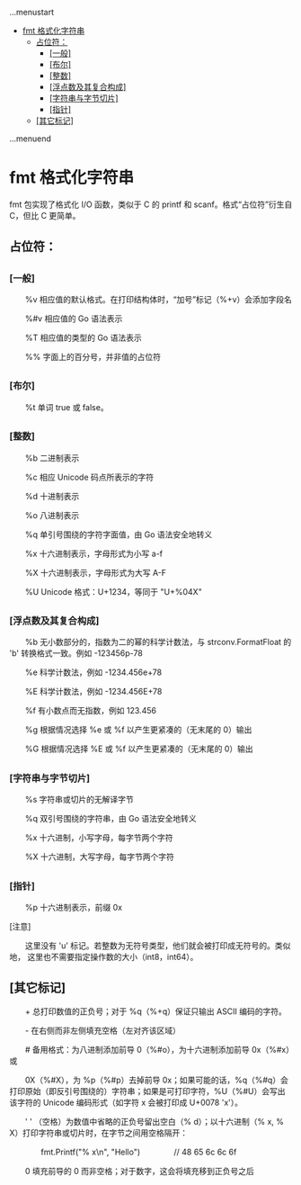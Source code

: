 ...menustart

 - [fmt 格式化字符串](#ccb2ec8103248126d4115d0d9203fe6f)
     - [占位符：](#728348c8559bc28c8a5dd20013145e1c)
         - [\[一般\]](#f0774dd27d27aef1c45f49da6de4336f)
         - [\[布尔\]](#d38955d5ced4563ab0bfc52180cba335)
         - [\[整数\]](#58d51d9964ce48653c8d2b0ce7c61ffc)
         - [\[浮点数及其复合构成\]](#ffe643551f677b25d43615f19790a701)
         - [\[字符串与字节切片\]](#dc4f2095726996a30dff6d8e2ceda7f6)
         - [\[指针\]](#8be2910837b633c65a7b3d39d666a821)
     - [\[其它标记\]](#86bdb9e5a2b954adf75f442b43c4cb37)

...menuend


<h2 id="ccb2ec8103248126d4115d0d9203fe6f"></h2>


# fmt 格式化字符串

fmt 包实现了格式化 I/O 函数，类似于 C 的 printf 和 scanf。格式“占位符”衍生自 C，但比 C 更简单。

<h2 id="728348c8559bc28c8a5dd20013145e1c"></h2>


## 占位符：

<h2 id="f0774dd27d27aef1c45f49da6de4336f"></h2>


### [一般]

　　%v    相应值的默认格式。在打印结构体时，“加号”标记（%+v）会添加字段名

　　%#v    相应值的 Go 语法表示

　　%T    相应值的类型的 Go 语法表示

　　%%    字面上的百分号，并非值的占位符

<h2 id="d38955d5ced4563ab0bfc52180cba335"></h2>


### [布尔]

　　%t    单词 true 或 false。

<h2 id="58d51d9964ce48653c8d2b0ce7c61ffc"></h2>


### [整数]

　　%b    二进制表示

　　%c    相应 Unicode 码点所表示的字符

　　%d    十进制表示

　　%o    八进制表示

　　%q    单引号围绕的字符字面值，由 Go 语法安全地转义

　　%x    十六进制表示，字母形式为小写 a-f

　　%X    十六进制表示，字母形式为大写 A-F

　　%U    Unicode 格式：U+1234，等同于 "U+%04X"

<h2 id="ffe643551f677b25d43615f19790a701"></h2>


### [浮点数及其复合构成]

　　%b    无小数部分的，指数为二的幂的科学计数法，与 strconv.FormatFloat 的 'b' 转换格式一致。例如 -123456p-78

　　%e    科学计数法，例如 -1234.456e+78

　　%E    科学计数法，例如 -1234.456E+78

　　%f    有小数点而无指数，例如 123.456

　　%g    根据情况选择 %e 或 %f 以产生更紧凑的（无末尾的 0）输出

　　%G    根据情况选择 %E 或 %f 以产生更紧凑的（无末尾的 0）输出

<h2 id="dc4f2095726996a30dff6d8e2ceda7f6"></h2>


### [字符串与字节切片]

　　%s    字符串或切片的无解译字节

　　%q    双引号围绕的字符串，由 Go 语法安全地转义

　　%x    十六进制，小写字母，每字节两个字符

　　%X    十六进制，大写字母，每字节两个字符

<h2 id="8be2910837b633c65a7b3d39d666a821"></h2>


### [指针]

　　%p    十六进制表示，前缀 0x


[注意]

　　这里没有 'u' 标记。若整数为无符号类型，他们就会被打印成无符号的。类似地， 这里也不需要指定操作数的大小（int8，int64）。


<h2 id="86bdb9e5a2b954adf75f442b43c4cb37"></h2>


## [其它标记]

　　+    总打印数值的正负号；对于 %q（%+q）保证只输出 ASCII 编码的字符。

　　-    在右侧而非左侧填充空格（左对齐该区域）

　　#    备用格式：为八进制添加前导 0（%#o），为十六进制添加前导 0x（%#x）或

　　0X（%#X），为 %p（%#p）去掉前导 0x；如果可能的话，%q（%#q）会打印原始（即反引号围绕的）字符串；如果是可打印字符，%U（%#U）会写出该字符的 Unicode 编码形式（如字符 x 会被打印成 U+0078 'x'）。

　　' '    （空格）为数值中省略的正负号留出空白（% d）；以十六进制（% x, % X）打印字符串或切片时，在字节之间用空格隔开：

　　　　fmt.Printf("% x\n", "Hello")
　　　　// 48 65 6c 6c 6f

　　0    填充前导的 0 而非空格；对于数字，这会将填充移到正负号之后

